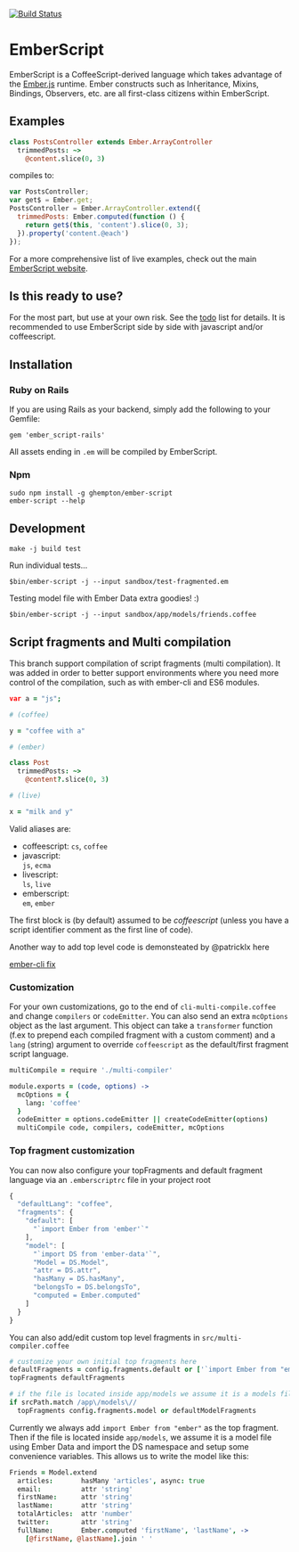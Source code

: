 [![Build Status](https://travis-ci.org/ghempton/ember-script.png?branch=master)](https://travis-ci.org/ghempton/ember-script)

# EmberScript

EmberScript is a CoffeeScript-derived language which takes advantage of the [Ember.js](http://emberjs.com) runtime. Ember constructs such as Inheritance, Mixins, Bindings, Observers, etc. are all first-class citizens within EmberScript.

## Examples

```coffeescript
class PostsController extends Ember.ArrayController
  trimmedPosts: ~>
    @content.slice(0, 3)
```

compiles to:

```javascript
var PostsController;
var get$ = Ember.get;
PostsController = Ember.ArrayController.extend({
  trimmedPosts: Ember.computed(function () {
    return get$(this, 'content').slice(0, 3);
  }).property('content.@each')
});
```

For a more comprehensive list of live examples, check out the main [EmberScript website](http://emberscript.com).

## Is this ready to use?

For the most part, but use at your own risk. See the [todo](https://github.com/ghempton/ember-script/blob/master/TODO.txt) list for details. It is recommended to use EmberScript side by side with javascript and/or coffeescript.

## Installation

### Ruby on Rails

If you are using Rails as your backend, simply add the following to your Gemfile:

```
gem 'ember_script-rails'
```

All assets ending in `.em` will be compiled by EmberScript.

### Npm

```
sudo npm install -g ghempton/ember-script
ember-script --help
```

## Development

```
make -j build test
```

Run individual tests...

`$bin/ember-script -j --input sandbox/test-fragmented.em`

Testing model file with Ember Data extra goodies! :)

`$bin/ember-script -j --input sandbox/app/models/friends.coffee`

## Script fragments and Multi compilation

This branch support compilation of script fragments (multi compilation).
It was added in order to better support environments where you need more control of the compilation, such
as with ember-cli and ES6 modules.

```coffeescript
var a = "js";

# (coffee)

y = "coffee with a"

# (ember)

class Post
  trimmedPosts: ~>
    @content?.slice(0, 3)

# (live)

x = "milk and y"
```

Valid aliases are: 

- coffeescript: 
  `cs`,   `coffee`
- javascript:   
  `js`,   `ecma`
- livescript:   
  `ls`,   `live`
- emberscript:  
  `em`, `ember`

The first block is (by default) assumed to be *coffeescript* (unless you have a script identifier comment as the first line of code). 

Another way to add top level code is demonsteated by @patricklx here

[ember-cli fix](https://github.com/patricklx/ember-script/commit/7516a4e90481c9f4ac4dc64ec55f4ee5b4261752)

 ### Customization

For your own customizations, go to the end of `cli-multi-compile.coffee` and change `compilers` or `codeEmitter`. You can also send an extra `mcOptions` object as the last argument. This object can 
take a `transformer` function (f.ex to prepend each compiled fragment with a custom comment) and a `lang` (string) argument to override `coffeescript` as the default/first fragment script language.

```coffeescript
multiCompile = require './multi-compiler'

module.exports = (code, options) ->
  mcOptions = {
    lang: 'coffee'
  }
  codeEmitter = options.codeEmitter || createCodeEmitter(options)
  multiCompile code, compilers, codeEmitter, mcOptions
```

### Top fragment customization

You can now also configure your topFragments and default fragment language via
an `.emberscriptrc` file in your project root

```js
{
  "defaultLang": "coffee",
  "fragments": {
    "default": [
      "`import Ember from 'ember'`"
    ],
    "model": [
      "`import DS from 'ember-data'`",
      "Model = DS.Model",
      "attr = DS.attr",
      "hasMany = DS.hasMany",
      "belongsTo = DS.belongsTo",
      "computed = Ember.computed"
    ]
  }
}
```

You can also add/edit custom top level fragments in `src/multi-compiler.coffee`

```coffeescript
# customize your own initial top fragments here
defaultFragments = config.fragments.default or ['`import Ember from "ember"`']
topFragments defaultFragments

# if the file is located inside app/models we assume it is a models file
if srcPath.match /app\/models\//
  topFragments config.fragments.model or defaultModelFragments
```

Currently we always add `import Ember from "ember"` as the top fragment. Then if the file is located inside `app/models`,
we assume it is a model file using Ember Data and import the DS namespace and setup some convenience variables.
This allows us to write the model like this:

```coffeescript
Friends = Model.extend
  articles:       hasMany 'articles', async: true
  email:          attr 'string'
  firstName:      attr 'string'
  lastName:       attr 'string'
  totalArticles:  attr 'number'
  twitter:        attr 'string'
  fullName:       Ember.computed 'firstName', 'lastName', ->
    [@firstName, @lastName].join ' '
```






